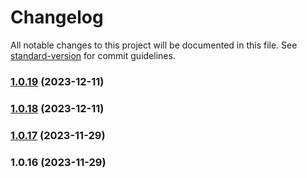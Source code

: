 # Changelog

All notable changes to this project will be documented in this file. See [standard-version](https://github.com/conventional-changelog/standard-version) for commit guidelines.

### [1.0.19](https://github.com/ktsyr1/nextjs-vip/compare/v1.0.18...v1.0.19) (2023-12-11)

### [1.0.18](https://github.com/ktsyr1/nextjs-vip/compare/v1.0.17...v1.0.18) (2023-12-11)

### [1.0.17](https://github.com/ktsyr1/nextjs-vip/compare/v1.0.16...v1.0.17) (2023-11-29)

### 1.0.16 (2023-11-29)
